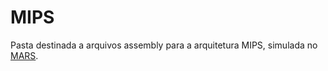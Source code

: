 # MIPS

Pasta destinada a arquivos assembly para a arquitetura MIPS, simulada no [MARS](http://courses.missouristate.edu/KenVollmar/Mars/index.htm).
